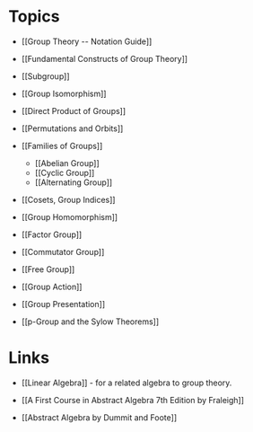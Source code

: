 # Topics
* [[Group Theory -- Notation Guide]]
* [[Fundamental Constructs of Group Theory]]
* [[Subgroup]]
* [[Group Isomorphism]]
* [[Direct Product of Groups]]
* [[Permutations and Orbits]]

* [[Families of Groups]]
	* [[Abelian Group]]
	* [[Cyclic Group]]
	* [[Alternating Group]]

* [[Cosets, Group Indices]]
* [[Group Homomorphism]]
* [[Factor Group]]
* [[Commutator Group]]
* [[Free Group]]

* [[Group Action]]
* [[Group Presentation]]

* [[p-Group and the Sylow Theorems]]

# Links
* [[Linear Algebra]] - for a related algebra to group theory.

* [[A First Course in Abstract Algebra 7th Edition by Fraleigh]]
* [[Abstract Algebra by Dummit and Foote]]
